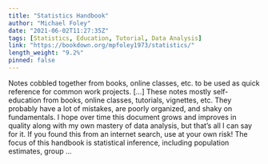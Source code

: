 ```yaml
---
title: "Statistics Handbook"
author: "Michael Foley"
date: "2021-06-02T11:27:35Z"
tags: [Statistics, Education, Tutorial, Data Analysis]
link: "https://bookdown.org/mpfoley1973/statistics/"
length_weight: "9.2%"
pinned: false
---
```


Notes cobbled together from books, online classes, etc. to be used as quick reference for common work projects. [...] These notes mostly self-education from books, online classes, tutorials, vignettes, etc. They probably have a lot of mistakes, are poorly organized, and shaky on fundamentals. I hope over time this document grows and improves in quality along with my own mastery of data analysis, but that’s all I can say for it. If you found this from an internet search, use at your own risk! The focus of this handbook is statistical inference, including population estimates, group ...
